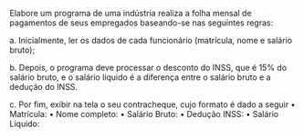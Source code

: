 Elabore um programa de uma indústria realiza a folha mensal de pagamentos de seus
empregados baseando-se nas seguintes regras:

a. Inicialmente, ler os dados de cada funcionário (matrícula, nome e salário bruto);

b. Depois, o programa deve processar o desconto do INSS, que é 15% do salário bruto,
e o salário líquido é a diferença entre o salário bruto e a dedução do INSS.

c. Por fim, exibir na tela o seu contracheque, cujo formato é dado a seguir
• Matrícula:
• Nome completo:
• Salário Bruto:
• Dedução INSS:
• Salário Líquido: